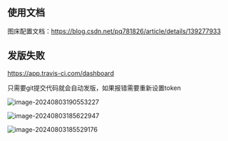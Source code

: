 ## 使用文档

图床配置文档：https://blog.csdn.net/pq781826/article/details/139277933

## 发版失败
https://app.travis-ci.com/dashboard

只需要git提交代码就会自动发版，如果报错需要重新设置token

![image-20240803190553227](https://img.zxqs.top/image-20240803190553227.png)

![image-20240803185622947](https://img.zxqs.top/image-20240803185622947.png)

![image-20240803185529176](https://img.zxqs.top/image-20240803185529176.png)

